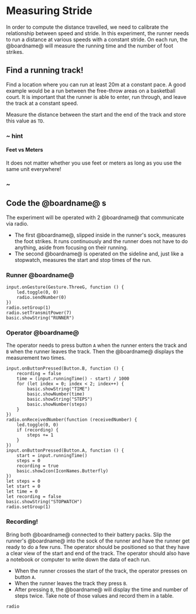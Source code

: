 # Measuring Stride

In order to compute the distance travelled, we need to calibrate
the relationship between speed and stride. In this experiment, the runner
needs to run a distance at various speeds with a constant stride.
On each run, the @boardname@ will measure the running time and the number of foot strikes.

## Find a running track!

Find a location where you can run at least 20m at a constant pace. A good example would be a run between the free-throw areas on a basketball court. It is important that the runner is able to enter, run through, and leave the track at a constant speed.

Measure the distance between the start and the end of the track and store this value as ``TD``.

### ~ hint

#### Feet vs Meters

It does not matter whether you use feet or meters as long as you use the same unit everywhere!

### ~

## Code the @boardname@ s

The experiment will be operated with 2 @boardname@ that communicate via radio.

* The first @boardname@, slipped inside in the runner's sock, measures the foot strikes. It runs continuously and the runner does not have to do anything, aside from focusing on their running.
* The second @boardname@ is operated on the sideline and, just like a stopwatch, measures the start and stop times of the run.

### Runner @boardname@

```blocks
input.onGesture(Gesture.ThreeG, function () {
    led.toggle(0, 0)
    radio.sendNumber(0)
})
radio.setGroup(1)
radio.setTransmitPower(7)
basic.showString("RUNNER")
```

### Operator @boardname@

The operator needs to press button ``A`` when the runner enters the track
and ``B`` when the runner leaves the track. Then the @boardname@ displays the measurement
two times.

```blocks
input.onButtonPressed(Button.B, function () {
    recording = false
    time = (input.runningTime() - start) / 1000
    for (let index = 0; index < 2; index++) {
        basic.showString("TIME")
        basic.showNumber(time)
        basic.showString("STEPS")
        basic.showNumber(steps)
    }
})
radio.onReceivedNumber(function (receivedNumber) {
    led.toggle(0, 0)
    if (recording) {
        steps += 1
    }
})
input.onButtonPressed(Button.A, function () {
    start = input.runningTime()
    steps = 0
    recording = true
    basic.showIcon(IconNames.Butterfly)
})
let steps = 0
let start = 0
let time = 0
let recording = false
basic.showString("STOPWATCH")
radio.setGroup(1)
```

### Recording!

Bring both @boardname@ connected to their battery packs. Slip the runner's @boardname@ into the sock of the runner and have the runner get ready to do a few runs.
The operator should be positioned so that they have a clear view of the start and end of the track. The operator should also have a notebook or computer to write down the data of each run.

* When the runner crosses the start of the track, the operator presses on button ``A``.
* When the runner leaves the track they press ``B``.
* After pressing ``B``, the @boardname@ will display the time and number of steps twice. Take note of those values and record them in a table.

```package
radio
```